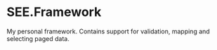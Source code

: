 # SEE.Framework
My personal framework. Contains support for validation, mapping and selecting paged data.
